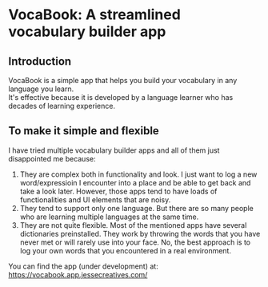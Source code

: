 # VocaBook: A streamlined vocabulary builder app

## Introduction  
VocaBook is a simple app that helps you build your vocabulary in any language you learn.  
It's effective because it is developed by a language learner who has decades of learning experience.  

## To make it simple and flexible
I have tried multiple vocabulary builder apps and all of them just disappointed me because:

1. They are complex both in functionality and look. I just want to log a new word/expressioin I encounter into a place and be able to get back and take a look later. However, those apps tend to have loads of functionalities and UI elements that are noisy.
2. They tend to support only one language. But there are so many people who are learning multiple languages at the same time.
3. They are not quite flexible. Most of the mentioned apps have several dictionaries preinstalled. They work by throwing the words that you have never met or will rarely use into your face. No, the best approach is to log your own words that you encountered in a real environment.

You can find the app (under development) at:
https://vocabook.app.jessecreatives.com/

